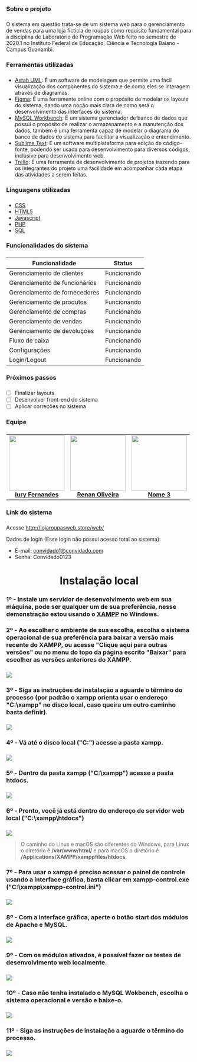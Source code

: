 ### Sobre o projeto <h3> 
O sistema em questão trata-se de um sistema web para o gerenciamento de vendas para uma loja fictícia de roupas como requisito fundamental para a disciplina de Laboratório de
Programação Web feito no semestre de 2020.1 no Instituto Federal de Educação, Ciência e Tecnologia Baiano - Campus Guanambi.

### Ferramentas utilizadas <h3>
 * [Astah UML](https://astah.net/downloads/): É um software de modelagem que permite uma fácil visualização dos componentes do sistema e de como eles se interagem através de diagramas.
 * [Figma](https://www.figma.com): É uma ferramente online com o propósito de modelar os layouts do sistema, dando uma noção mais clara de como será o desenvolvimento das interfaces do sistema.
* [MySQL Workbench](https://www.mysql.com/products/workbench/): É um sistema gerenciador de banco de dados que possui o propósito de realizar o armazenamento e a manutenção dos dados, também é uma ferramenta capaz de modelar o diagrama do banco de dados do sistema para facilitar a visualização e entendimento.
* [Sublime Text](https://www.sublimetext.com): É um software multiplataforma para edição de código-fonte, podendo ser usada para desenvolvimento para diversos códigos, inclusive para desenvolvimento web.
* [Trello](https://trello.com/): É uma ferramenta de desenvolvimento de projetos trazendo para os integrantes do projeto uma facilidade em acompanhar cada etapa das atividades a serem feitas.

### Linguagens utilizadas <h3>
 * [CSS](https://developer.mozilla.org/pt-BR/docs/Web/CSS)
 * [HTML5](https://developer.mozilla.org/pt-BR/docs/Web/Guide/HTML/HTML5)
 * [Javascript](https://developer.mozilla.org/pt-BR/docs/Web/JavaScript)
 * [PHP](https://www.php.net/manual/pt_BR/intro-whatis.php)
 * [SQL](https://www.w3schools.com/sql/)

### Funcionalidades do sistema <h3>
Funcionalidade | Status
------------ | -------------
Gerenciamento de clientes | Funcionando
Gerenciamento de funcionários | Funcionando
Gerenciamento de fornecedores | Funcionando
Gerenciamento de produtos | Funcionando
Gerenciamento de compras | Funcionando
Gerenciamento de vendas | Funcionando
Gerenciamento de devoluções | Funcionando
Fluxo de caixa | Funcionando
Configurações | Funcionando
Login/Logout | Funcionando

### Próximos passos <h3>
- [ ] Finalizar layouts 
- [ ] Desenvolver front-end do sistema
- [ ] Aplicar correções no sistema

### Equipe <h3>
<table align="center">
    <tr>
        <td align="center">
            <a href="https://github.com/Iury189">
                <img width="150" src="https://avatars.githubusercontent.com/u/63120240?s=460&v=4"/>
                <br/>
                <b>Iury Fernandes</b>
            </a>
        </td>
        <td align="center">
            <a href="https://github.com/renanoliveir13">
                <img width="150" src="https://avatars.githubusercontent.com/u/80891168?s=460&v=4"/>
                <br/>
                <b>Renan Oliveira</b>
            </a>
        </td>
        <td align="center">
            <a href="https://github.com/Iury189">
                <img width="150" src="https://avatars.githubusercontent.com/u/63120240?s=460&v=4"/>
                <br/>
                <b>Nome 3</b>
            </a>
        </td>
    </tr>
</table>

### Link do sistema <h3>
Acesse http://lojaroupasweb.store/web/

Dados de login (Esse login não possui acesso total ao sistema):

* E-mail: convidado1@convidado.com
* Senha: Convidado0123

<h1 align="center"> Instalação local </h1>

### 1º - Instale um servidor de desenvolvimento web em sua máquina, pode ser qualquer um de sua preferência, nesse demonstração estou usando o [XAMPP](https://www.apachefriends.org/pt_br/index.html) no Windows. <h3> 

### 2º - Ao escolher o ambiente de sua escolha, escolha o sistema operacional de sua preferência para baixar a versão mais recente do XAMPP, ou acesse "**Clique aqui para outras versões**" ou no menu do topo da página escrito "**Baixar**" para escolher as versões anteriores do XAMPP.  <h3> 
![](https://github.com/Iury189/web/blob/main/imagens_instalacao/i1.png?raw=true)
    
### 3º - Siga as instruções de instalação a aguarde o têrmino do processo (por padrão o xampp orienta usar o endereço "C:\xampp" no disco local, caso queira um outro caminho basta definir). <h3> 
![](https://github.com/Iury189/web/blob/main/imagens_instalacao/i2.png?raw=true)

### 4º - Vá até o disco local ("C:\") acesse a pasta **xampp**. <h3>
![](https://github.com/Iury189/web/blob/main/imagens_instalacao/i3.png?raw=true)
    
### 5º - Dentro da pasta xampp ("C:\xampp") acesse a pasta **htdocs**. <h3>
![](https://github.com/Iury189/web/blob/main/imagens_instalacao/i4.png?raw=true)

### 6º - Pronto, você já está dentro do endereço de servidor web local ("C:\xampp\htdocs") <h3>
![](https://github.com/Iury189/web/blob/main/imagens_instalacao/i5.png?raw=true)
> O caminho do Linux e macOS são diferentes do Windows, para Linux o diretório é **/var/www/html/** e para macOS o diretório é **/Applications/XAMPP/xamppfiles/htdocs**.
> >

### 7º - Para usar o xampp é preciso acessar o painel de controle usando a interface gráfica, basta clicar em **xampp-control.exe** ("C:\xampp\xampp-control.ini") <h3>
![](https://github.com/Iury189/web/blob/main/imagens_instalacao/i6.png?raw=true)

### 8º - Com a interface gráfica, aperte o botão **start** dos módulos de **Apache** e **MySQL**. <h3>
![](https://github.com/Iury189/web/blob/main/imagens_instalacao/i7.png?raw=true)

### 9º - Com os módulos ativados, é possível fazer os testes de desenvolvimento web localmente. <h3>
![](https://github.com/Iury189/web/blob/main/imagens_instalacao/i8.png?raw=true)

### 10º - Caso não tenha instalado o MySQL Wokbench, escolha o sistema operacional e versão e baixe-o. <h3>
![](https://github.com/Iury189/web/blob/main/imagens_instalacao/i9.png?raw=true)
    
### 11º - Siga as instruções de instalação a aguarde o têrmino do processo. <h3> 
![](https://github.com/Iury189/web/blob/main/imagens_instalacao/i10.png?raw=true)
